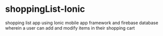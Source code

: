 # shoppingList-Ionic

shopping list app using Ionic mobile app framework and firebase database wherein a user can add and modify items in their shopping cart

